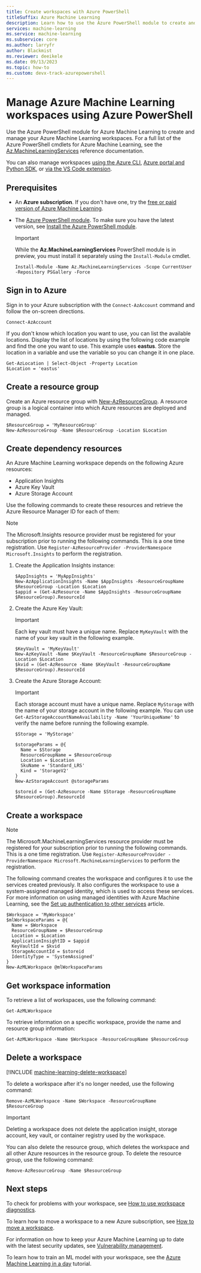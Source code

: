 ```yaml
---
title: Create workspaces with Azure PowerShell
titleSuffix: Azure Machine Learning
description: Learn how to use the Azure PowerShell module to create and manage a new Azure Machine Learning workspace.
services: machine-learning
ms.service: machine-learning
ms.subservice: core
ms.author: larryfr
author: Blackmist
ms.reviewer: deeikele
ms.date: 09/13/2023
ms.topic: how-to
ms.custom: devx-track-azurepowershell
---
```


# Manage Azure Machine Learning workspaces using Azure PowerShell

Use the Azure PowerShell module for Azure Machine Learning to create and manage your Azure Machine Learning workspaces. For a full list of the Azure PowerShell cmdlets for Azure Machine Learning, see the [Az.MachineLearningServices](/powershell/module/az.machinelearningservices) reference documentation.

You can also manage workspaces [using the Azure CLI](how-to-manage-workspace-cli.md), [Azure portal and Python SDK](how-to-manage-workspace.md), or [via the VS Code extension](how-to-setup-vs-code.md).

## Prerequisites

- An **Azure subscription**. If you don't have one, try the [free or paid version of Azure Machine Learning](https://azure.microsoft.com/free/).
- The [Azure PowerShell module](https://www.powershellgallery.com/packages/Az). To make sure you have the latest version, see [Install the Azure PowerShell module](/powershell/azure/install-azure-powershell).

  > [!IMPORTANT]
  > While the **Az.MachineLearningServices** PowerShell module is in preview, you must install it
  > separately using the `Install-Module` cmdlet.

  ```azurepowershell-interactive
  Install-Module -Name Az.MachineLearningServices -Scope CurrentUser -Repository PSGallery -Force
## Sign in to Azure

Sign in to your Azure subscription with the `Connect-AzAccount` command and follow the on-screen directions.

```azurepowershell
Connect-AzAccount
```

If you don't know which location you want to use, you can list the available locations. Display the list of locations by using the following code example and find the one you want to use. This example uses **eastus**. Store the location in a variable and use the variable so you can change it in one place.

```azurepowershell-interactive
Get-AzLocation | Select-Object -Property Location
$Location = 'eastus'
```

## Create a resource group

Create an Azure resource group with [New-AzResourceGroup](/powershell/module/az.resources/new-azresourcegroup). A resource group is a logical container into which Azure resources are deployed and managed.

```azurepowershell-interactive
$ResourceGroup = 'MyResourceGroup'
New-AzResourceGroup -Name $ResourceGroup -Location $Location
```

## Create dependency resources

An Azure Machine Learning workspace depends on the following Azure resources:

* Application Insights
* Azure Key Vault
* Azure Storage Account

Use the following commands to create these resources and retrieve the Azure Resource Manager ID for each of them:

> [!NOTE]
> The Microsoft.Insights resource provider must be registered for your subscription prior to running
> the following commands. This is a one time registration. Use
> `Register-AzResourceProvider -ProviderNamespace Microsoft.Insights` to perform the registration.

1. Create the Application Insights instance:

   ```azurepowershell-interactive
   $AppInsights = 'MyAppInsights'
   New-AzApplicationInsights -Name $AppInsights -ResourceGroupName $ResourceGroup -Location $Location
   $appid = (Get-AzResource -Name $AppInsights -ResourceGroupName $ResourceGroup).ResourceId

1. Create the Azure Key Vault:

    > [!IMPORTANT]
    > Each key vault must have a unique name. Replace `MyKeyVault` with the name of your key vault in the following example.

   ```azurepowershell-interactive
   $KeyVault = 'MyKeyVault'
   New-AzKeyVault -Name $KeyVault -ResourceGroupName $ResourceGroup -Location $Location
   $kvid = (Get-AzResource -Name $KeyVault -ResourceGroupName $ResourceGroup).ResourceId

1. Create the Azure Storage Account:

    > [!IMPORTANT]
    > Each storage account must have a unique name. Replace `MyStorage` with the name of your storage account in the following example. You can use `Get-AzStorageAccountNameAvailability -Name 'YourUniqueName'` to verify the name before running the following example.

   ```azurepowershell-interactive
   $Storage = 'MyStorage'

   $storageParams = @{
     Name = $Storage
     ResourceGroupName = $ResourceGroup
     Location = $Location
     SkuName = 'Standard_LRS'
     Kind = 'StorageV2'
   }
   New-AzStorageAccount @storageParams

   $storeid = (Get-AzResource -Name $Storage -ResourceGroupName $ResourceGroup).ResourceId

## Create a workspace

> [!NOTE]
> The Microsoft.MachineLearningServices resource provider must be registered for your subscription
> prior to running the following commands. This is a one time registration. Use
> `Register-AzResourceProvider -ProviderNamespace Microsoft.MachineLearningServices` to perform the
> registration.

The following command creates the workspace and configures it to use the services created previously. It also configures the workspace to use a system-assigned managed identity, which is used to access these services. For more information on using managed identities with Azure Machine Learning, see the [Set up authentication to other services](how-to-identity-based-service-authentication.md) article.

```azurepowershell-interactive
$Workspace = 'MyWorkspace'
$mlWorkspaceParams = @{
  Name = $Workspace
  ResourceGroupName = $ResourceGroup
  Location = $Location
  ApplicationInsightID = $appid
  KeyVaultId = $kvid
  StorageAccountId = $storeid
  IdentityType = 'SystemAssigned'
}
New-AzMLWorkspace @mlWorkspaceParams
```

## Get workspace information

To retrieve a list of workspaces, use the following command:

```azurepowershell-interactive
Get-AzMLWorkspace
```

To retrieve information on a specific workspace, provide the name and resource group information:

```azurepowershell-interactive
Get-AzMLWorkspace -Name $Workspace -ResourceGroupName $ResourceGroup
```

## Delete a workspace

[!INCLUDE [machine-learning-delete-workspace](includes/machine-learning-delete-workspace.md)]

To delete a workspace after it's no longer needed, use the following command:

```azurepowershell-interactive
Remove-AzMLWorkspace -Name $Workspace -ResourceGroupName $ResourceGroup
```

> [!IMPORTANT]
> Deleting a workspace does not delete the application insight, storage account, key vault, or container registry used by the workspace.

You can also delete the resource group, which deletes the workspace and all other Azure resources in the resource group. To delete the resource group, use the following command:

```azurepowershell-interactive
Remove-AzResourceGroup -Name $ResourceGroup
```

## Next steps

To check for problems with your workspace, see [How to use workspace diagnostics](how-to-workspace-diagnostic-api.md).

To learn how to move a workspace to a new Azure subscription, see [How to move a workspace](how-to-move-workspace.md).

For information on how to keep your Azure Machine Learning up to date with the latest security updates, see [Vulnerability management](concept-vulnerability-management.md).

To learn how to train an ML model with your workspace, see the [Azure Machine Learning in a day](tutorial-azure-ml-in-a-day.md) tutorial.